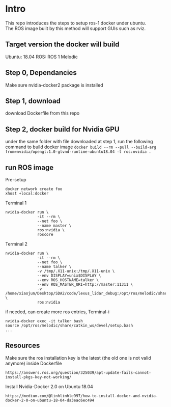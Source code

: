 # Intro 
This repo introduces the steps to setup ros-1 docker under ubuntu. \
The ROS image built by this method will support GUIs such as rviz.

## Target version the docker will build
Ubuntu: 18.04
ROS: ROS 1 Melodic

## Step 0, Dependancies
Make sure nvidia-docker2 package is installed

## Step 1, download 
download Dockerfile from this repo

## Step 2, docker build for Nvidia GPU
under the same folder with file downloaded at step 1, run the following command to build docker image
```docker build --rm --pull --build-arg from=nvidia/opengl:1.0-glvnd-runtime-ubuntu18.04 -t ros:nvidia .```

## run ROS image
Pre-setup
```
docker network create foo
xhost +local:docker
```

Terminal 1
```
nvidia-docker run \
              -it --rm \
              --net foo \
              --name master \
              ros:nvidia \
              roscore
```

Terminal 2
```
nvidia-docker run \
              -it --rm \
              --net foo \
              --name talker \
              -v /tmp/.X11-unix:/tmp/.X11-unix \
              --env DISPLAY=unix$DISPLAY \
              --env ROS_HOSTNAME=talker \
              --env ROS_MASTER_URI=http://master:11311 \
              -v /home/xiaojun/Desktop/SDA2/code/lexus_lidar_debug:/opt/ros/melodic/share/catkin_ws/src \
              ros:nvidia
```

if needed, can create more ros entries, Terminal-i
```
nvidia-docker exec -it talker bash
source /opt/ros/melodic/share/catkin_ws/devel/setup.bash
...
```


## Resources
Make sure the ros installation key is the latest (the old one is not valid anymore) inside Dockerfile
```
https://answers.ros.org/question/325039/apt-update-fails-cannot-install-pkgs-key-not-working/
```

Install Nvidia-Docker 2.0 on Ubuntu 18.04
```
https://medium.com/@linhlinhle997/how-to-install-docker-and-nvidia-docker-2-0-on-ubuntu-18-04-da3eac6ec494
```

